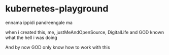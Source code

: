 # kubernetes-playground
ennama ippidi pandreengale ma

when i created this, me, justMeAndOpenSource, DigitalLife and GOD known 
what the hell i was doing 

And by now GOD only know how to work with this
